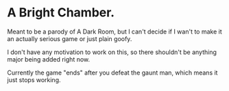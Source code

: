 # A Bright Chamber.
Meant to be a parody of A Dark Room, but I can't decide if I wan't to make it an actually serious game or just plain goofy.

I don't have any motivation to work on this, so there shouldn't be anything major being added right now.

Currently the game "ends" after you defeat the gaunt man, which means it just stops working.
